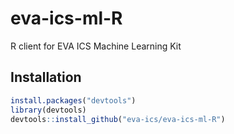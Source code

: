 # eva-ics-ml-R

R client for EVA ICS Machine Learning Kit

## Installation

```R
install.packages("devtools")
library(devtools)
devtools::install_github("eva-ics/eva-ics-ml-R")
```
